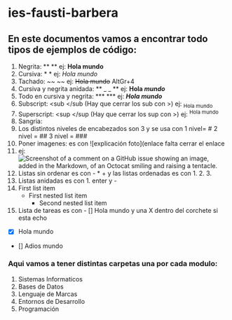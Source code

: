 # ies-fausti-barbera
## En este documentos vamos a encontrar todo tipos de ejemplos de código:
1. Negrita: ** ** ej: **Hola mundo**
2. Cursiva: * * ej: *Hola mundo*
3. Tachado: ~~ ~~ ej: ~~Hola mundo~~ AltGr+4
4. Cursiva y negrita anidada: ** _ _ ** ej: **Hola _mundo_**
5. Todo en cursiva y negrita: *** *** ej: ***Hola mundo***
6. Subscript: <sub </sub (Hay que cerrar los sub con >) ej: <sub>Hola mundo</sub>
7. Superscript: <sup </sup (Hay que cerrar los sup con >) ej: <sup>Hola mundo</sup>
8. Sangria: 
9. Los distintos niveles de encabezados son 3 y se usa con 1 nivel= # 2 nivel = ## 3 nivel = ###
10. Poner imagenes: es con ![explicación foto](enlace falta cerrar el enlace 
11. ej: ![Screenshot of a comment on a GitHub issue showing an image, added in the Markdown, of an Octocat smiling and raising a tentacle.](https://myoctocat.com/assets/images/base-octocat.svg)
12. Listas sin ordenar es con - * + y las listas ordenadas es con 1. 2. 3.
13. Listas anidadas es con 1. enter y -
1. First list item
   - First nested list item
     - Second nested list item
15. Lista de tareas es con - [] Hola mundo y una X dentro del corchete si esta echo
- [x] Hola mundo
- [] Adios mundo

### Aqui vamos a tener distintas carpetas una por cada modulo:
1. Sistemas Informaticos
2. Bases de Datos
3. Lenguaje de Marcas
4. Entornos de Desarrollo
5. Programación
